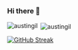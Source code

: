 ### Hi there 👋

<!--
**crqra/crqra** is a ✨ _special_ ✨ repository because its `README.md` (this file) appears on your GitHub profile.

Here are some ideas to get you started:

- 🔭 I’m currently working on ...
- 🌱 I’m currently learning ...
- 👯 I’m looking to collaborate on ...
- 🤔 I’m looking for help with ...
- 💬 Ask me about ...
- 📫 How to reach me: ...
- 😄 Pronouns: ...
- ⚡ Fun fact: ...
-->

<p><img align="left" src="https://github-readme-stats.vercel.app/api/top-langs?username=crqra&show_icons=true&locale=en" alt="austingil" /></p>
<p>&nbsp;<img align="center" src="https://github-readme-stats.vercel.app/api?username=crqra&show_icons=true&locale=en" alt="austingil" /></p>

[![GitHub Streak](http://github-readme-streak-stats.herokuapp.com?user=crqra)](https://git.io/streak-stats)
